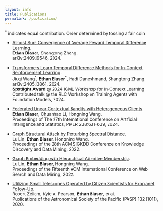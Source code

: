 ```yaml
---
layout: info
title: Publications 
permalink: /publication/
---
```


<sup>*</sup> indicates equal contribution. Order determined by tossing a fair coin

- [Almost Sure Convergence of Average Reward Temporal Difference Learning](https://arxiv.org/abs/2409.19546).  
**Ethan Blaser**, Shangtong Zhang.  
arXiv:2409.19546, 2024.  

- [Transformers Learn Temporal Difference Methods for In-Context Reinforcement Learning](https://arxiv.org/abs/2405.13861).  
Jiuqi Wang<sup>\*</sup>, **Ethan Blaser**<sup>\*</sup>, Hadi Daneshmand, Shangtong Zhang.  
arXiv:2405.13861, 2024.  
**Spotlight Award** @ 2024 ICML Workshop for In-Context Learning  
Contributed talk @ the RLC Workshop on Training Agents with Foundation Models, 2024.

- [Federated Linear Contextual Bandits with Heterogeneous Clients](https://proceedings.mlr.press/v238/blaser24a/blaser24a.pdf)  
**Ethan Blaser**, Chuanhao Li, Hongning Wang.  
Proceedings of The 27th International Conference on Artificial Intelligence and Statistics, PMLR 238:631-639, 2024.  

- [Graph Structural Attack by Perturbing Spectral Distance](https://dl.acm.org/doi/pdf/10.1145/3534678.3539435).  
Lu Lin, **Ethan Blaser**, Hongning Wang.  
Proceedings of the 28th ACM SIGKDD Conference on Knowledge Discovery and Data Mining, 2022.  

- [Graph Embedding with Hierarchical Attentive Membership](https://dl.acm.org/doi/pdf/10.1145/3488560.3498499).  
Lu Lin, **Ethan Blaser**, Hongning Wang.  
Proceedings of the Fifteenth ACM International Conference on Web Search and Data Mining, 2022.  

- [Utilizing Small Telescopes Operated by Citizen Scientists for Exoplanet Follow-Up](https://arxiv.org/pdf/2003.09046).  
Robert Zellem, Kyle A. Pearson, **Ethan Blaser**, et al.   
Publications of the Astronomical Society of the Pacific (PASP) 132 (1011), 2020.

